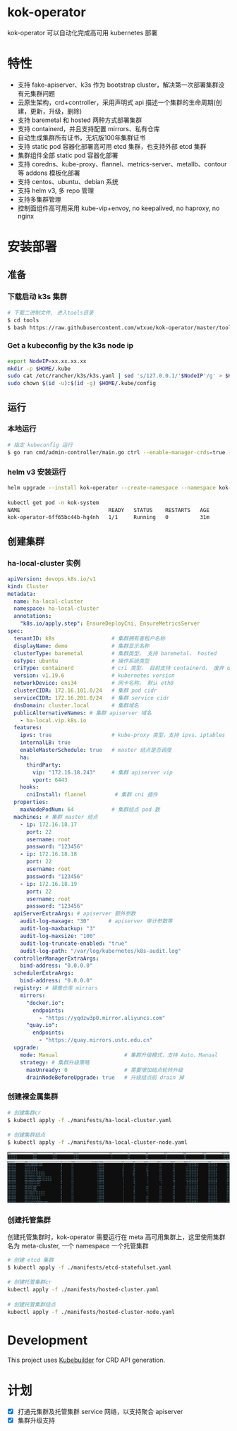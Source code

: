 # kok-operator

kok-operator 可以自动化完成高可用 kubernetes 部署

# 特性

- 支持 fake-apiserver、k3s 作为 bootstrap cluster，解决第一次部署集群没有元集群问题
- 云原生架构，crd+controller，采用声明式 api 描述一个集群的生命周期(创建，更新，升级，删除)
- 支持 baremetal 和 hosted 两种方式部署集群
- 支持 containerd，并且支持配置 mirrors、私有仓库
- 自动生成集群所有证书，无坑版100年集群证书
- 支持 static pod 容器化部署高可用 etcd 集群，也支持外部 etcd 集群
- 集群组件全部 static pod 容器化部署
- 支持 coredns、kube-proxy、flannel、metrics-server、metallb、contour 等 addons 模板化部署
- 支持 centos、ubuntu、debian 系统
- 支持 helm v3, 多 repo 管理
- 支持多集群管理
- 控制面组件高可用采用 kube-vip+envoy, no keepalived, no haproxy, no nginx

# 安装部署

## 准备

### 下载启动 k3s 集群
```bash
# 下载二进制文件, 进入tools目录
$ cd tools
$ bash https://raw.githubusercontent.com/wtxue/kok-operator/master/tools/centos-k3s-node.sh
```

### Get a kubeconfig by the k3s node ip
```bash
export NodeIP=xx.xx.xx.xx
mkdir -p $HOME/.kube
sudo cat /etc/rancher/k3s/k3s.yaml | sed 's/127.0.0.1/'$NodeIP'/g' > $HOME/.kube/config
sudo chown $(id -u):$(id -g) $HOME/.kube/config
```

## 运行

### 本地运行
```bash
# 指定 kubeconfig 运行
$ go run cmd/admin-controller/main.go ctrl --enable-manager-crds=true -v 4 --kubeconfig={}/k3s-kubeconfig.yaml
``` 

### helm v3 安装运行

```bash
helm upgrade --install kok-operator --create-namespace --namespace kok-system --debug ./charts/kok-operator

kubectl get pod -n kok-system      
NAME                            READY   STATUS    RESTARTS   AGE
kok-operator-6ff65bc44b-hg4nh   1/1     Running   0          31m
```

## 创建集群

### ha-local-cluster 实例
```yaml
apiVersion: devops.k8s.io/v1
kind: Cluster
metadata:
  name: ha-local-cluster
  namespace: ha-local-cluster
  annotations:
    "k8s.io/apply.step": EnsureDeployCni, EnsureMetricsServer
spec:
  tenantID: k8s                  # 集群拥有者租户名称
  displayName: demo              # 集群显示名称
  clusterType: baremetal         # 集群类型， 支持 baremetal、 hosted
  osType: ubuntu                 # 操作系统类型
  criType: containerd            # cri 类型， 目前支持 containerd， 废弃 docker 支持
  version: v1.19.6               # kubernetes version
  networkDevice: ens34           # 网卡名称， 默认 eth0
  clusterCIDR: 172.16.101.0/24   # 集群 pod cidr
  serviceCIDR: 172.16.201.0/24   # 集群 service cidr
  dnsDomain: cluster.local       # 集群域名
  publicAlternativeNames: # 集群 apiserver 域名
    - ha-local.vip.k8s.io
  features:
    ipvs: true                   # kube-proxy 类型，支持 ipvs、iptables
    internalLB: true
    enableMasterSchedule: true   # master 结点是否调度
    ha:
      thirdParty:
        vip: "172.16.18.243"     # 集群 apiserver vip
        vport: 6443
    hooks:
      cniInstall: flannel         # 集群 cni 插件
  properties:
    maxNodePodNum: 64            # 集群结点 pod 数
  machines: # 集群 master 结点
    - ip: 172.16.18.17
      port: 22
      username: root
      password: "123456"
    - ip: 172.16.18.18
      port: 22
      username: root
      password: "123456"
    - ip: 172.16.18.19
      port: 22
      username: root
      password: "123456"
  apiServerExtraArgs: # apiserver 额外参数
    audit-log-maxage: "30"      # apiserver 审计参数等
    audit-log-maxbackup: "3"
    audit-log-maxsize: "100"
    audit-log-truncate-enabled: "true"
    audit-log-path: "/var/log/kubernetes/k8s-audit.log"
  controllerManagerExtraArgs:
    bind-address: "0.0.0.0"
  schedulerExtraArgs:
    bind-address: "0.0.0.0"
  registry: # 镜像仓库 mirrors
    mirrors:
      "docker.io":
        endpoints:
          - "https://yqdzw3p0.mirror.aliyuncs.com"
      "quay.io":
        endpoints:
          - "https://quay.mirrors.ustc.edu.cn"
  upgrade:
    mode: Manual                     # 集群升级模式，支持 Auto、Manual
    strategy: # 集群升级策略
      maxUnready: 0                  # 需要增加结点轮转升级
      drainNodeBeforeUpgrade: true   # 升级结点前 drain 掉
```

### 创建裸金属集群

```bash
# 创建集群cr
$ kubectl apply -f ./manifests/ha-local-cluster.yaml

# 创建集群结点
$ kubectl apply -f ./manifests/ha-local-cluster-node.yaml
```

<img src="./doc/images/node.jpeg" alt="cluster-node" />

<img src="./doc/images/pods.jpeg" alt="cluster-pods" />

### 创建托管集群

创建托管集群时，kok-operator 需要运行在 meta 高可用集群上，这里使用集群名为 meta-cluster, 一个 namespace 一个托管集群

```bash
# 创建 etcd 集群
$ kubectl apply -f ./manifests/etcd-statefulset.yaml

# 创建托管集群cr
kubectl apply -f ./manifests/hosted-cluster.yaml

# 创建托管集群结点
kubectl apply -f ./manifests/hosted-cluster-node.yaml
```

# Development

This project uses [Kubebuilder](https://github.com/kubernetes-sigs/kubebuilder)
for CRD API generation.

# 计划

- [x]  打通元集群及托管集群 service 网络，以支持聚合 apiserver
- [x]  集群升级支持
